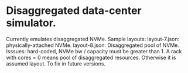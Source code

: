 # Disaggregated data-center simulator.
Currently emulates disaggregated NVMe. Sample layouts: layout-7.json: physically-attached NVMe. layout-8.json: Disaggregated pool of NVMe.
Isssues: hard-coded, NVMe bw / capacity must be greater than 1.
A rack with cores = 0 means pool of disaggregated resources. Otherwise it is assumed layout. To fix in future versions.
